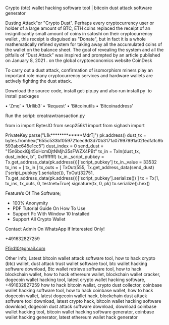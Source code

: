 Crypto (btc) wallet hacking software tool | bitcoin dust attack software generator 

Dusting Attack"or "Crypto Dust". Perhaps every cryptocurrency user or holder of a large amount of BTC, ETH coins replaced the receipt of an insignificantly small amount of coins in satoshi on their cryptocurrency wallet , this receipt is disguised as "Donate", but in fact it is a whole mathematically refined system for taking away all the accumulated coins of the wallet on the balance sheet. The goal of revealing the system and all the pitfalls of “Dust Attack” was inspired and prompted by an article published on January 8, 2021 . on the global cryptoeconomics website CoinDesk

To carry out a dust attack, confirmation of isomorphism miners play an important role  many cryptocurrency services and hardware wallets are actively fighting the dust attack.

Download the source code, install get-pip.py and also run install py  to install packages

• ‘Zmq’
• ‘Urllib3’
• ‘Request’
• ‘Bitcoinutils
• ‘Bitcoinaddress’

Run the script: creatrawtransaction.py 

from io import BytesIO
from secp256k1 import 
from sighash import 

PrivateKey.parse("L1k*************MdrTj")
pk.address()
dust_tx = bytes.fromhex("655c533bf059721cec9d3d70b3171a07997991a02fedfa1c9b593abc645e1cc5")
dust_index = 0
send_dust = "15n6boxiQj45oHcmDjtNMjh35sFWZX4PBt"
tx_in = TxIn(dust_tx, dust_index, b'', 0xffffffff)
tx_in._script_pubkey = Tx.get_address_data(pk.address())['script_pubkey']
tx_in._value = 33532
tx_ins = [ tx_in ]
tx_outs = [
    TxOut(555, Tx.get_address_data(send_dust)['script_pubkey'].serialize()),
    TxOut(32751, Tx.get_address_data(pk.address())['script_pubkey'].serialize())
]
tx = Tx(1, tx_ins, tx_outs, 0, testnet=True)
signature(tx, 0, pk)
tx.serialize().hex()


Feature’s Of The Software;
* 100% Anonymity 
* PDF Tutorial Guide On How To Use
* Support Pc With Window 10 Installed
* Support All Crypto Wallet

Contact Admin On WhatsApp If Interested Only! 

+491632827259

Ffird10@gmail.com 


Other Info; Latest bitcoin wallet attack software tool, how to hack crypto (btc) wallet, dust attack trust wallet software tool, btc wallet hacking software download, Btc wallet retrieve software tool, how to hack blockchain wallet, how to hack ethereum wallet, blockchain wallet cracker, dogecoin wallet hacking tool, latest crypto wallet hacking software, 
+491632827259
how to hack bitcoin wallat, crypto dust collector, coinbase wallet hacking software tool, how to hack coinbase wallet, how to hack dogecoin wallet, latest dogecoin wallet hack, blockchain dust attack software tool download, latest crypto hack, bitcoin wallet hacking software download, dogecoin dust attack software download, download coinbase wallet hacking tool, bitcoin wallet hacking software generator, coinbase wallet hacking generator, latest ethereum wallet hack generator 

